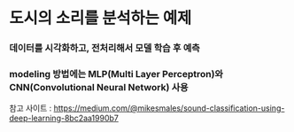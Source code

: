# 도시의 소리를 분석하는 예제
### 데이터를 시각화하고, 전처리해서 모델 학습 후 예측
### modeling 방법에는 MLP(Multi Layer Perceptron)와 CNN(Convolutional Neural Network) 사용

참고 사이트 : https://medium.com/@mikesmales/sound-classification-using-deep-learning-8bc2aa1990b7

